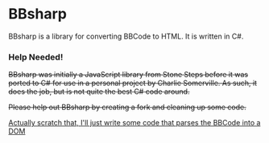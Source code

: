 BBsharp
=======

BBsharp is a library for converting BBCode to HTML. It is written in C#.

### Help Needed!

<del>BBsharp was initially a JavaScript library from Stone Steps before it was ported to C# for use in a personal project by Charlie Somerville. As such, it does the job, but is not quite the best C# code around.</del>

<del>Please help out BBsharp by creating a fork and cleaning up some code.</del>

<ins>Actually scratch that, I'll just write some code that parses the BBCode into a DOM</ins>
